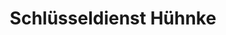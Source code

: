 ---
title: "Schlüsseldienst Hühnke"
url: /hannover/schluesseldienst-huehnke/
shop: Schlüsseldienst
---